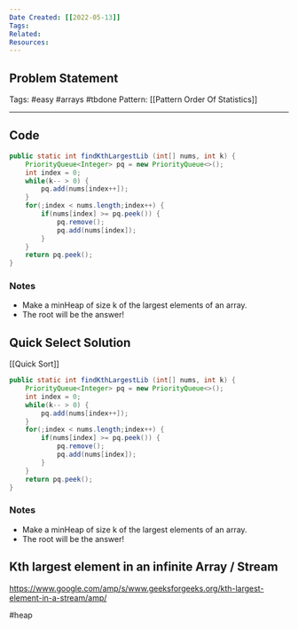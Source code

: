 ```yaml
---
Date Created: [[2022-05-13]]
Tags: 
Related: 
Resources: 
---
```


## Problem Statement


Tags:  #easy #arrays #tbdone 
Pattern: [[Pattern Order Of Statistics]]

---

## Code
``` java
public static int findKthLargestLib (int[] nums, int k) {
	PriorityQueue<Integer> pq = new PriorityQueue<>();
	int index = 0;
	while(k-- > 0) {
		pq.add(nums[index++]);
	}
	for(;index < nums.length;index++) {
		if(nums[index] >= pq.peek()) {
			pq.remove();
			pq.add(nums[index]);
		}
	}
	return pq.peek();
}

```

### Notes
- Make a minHeap of size k of the largest elements of an array. 
- The root will be the answer!


## Quick Select Solution
[[Quick Sort]]
``` java
public static int findKthLargestLib (int[] nums, int k) {
	PriorityQueue<Integer> pq = new PriorityQueue<>();
	int index = 0;
	while(k-- > 0) {
		pq.add(nums[index++]);
	}
	for(;index < nums.length;index++) {
		if(nums[index] >= pq.peek()) {
			pq.remove();
			pq.add(nums[index]);
		}
	}
	return pq.peek();
}

```

### Notes
- Make a minHeap of size k of the largest elements of an array. 
- The root will be the answer!

## Kth largest element in an infinite Array / Stream
https://www.google.com/amp/s/www.geeksforgeeks.org/kth-largest-element-in-a-stream/amp/


#heap

